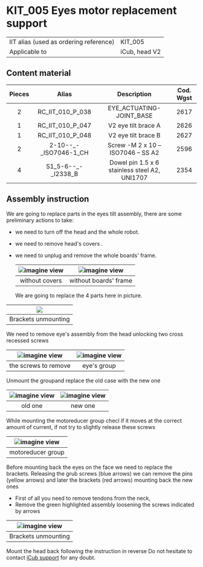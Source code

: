 # KIT_005 Eyes motor replacement support

|       |       	          |
|   :--- |    :-----------           |
|    IIT alias (used as ordering reference)| KIT_005  |
|    Applicable to|iCub, head V2| 


## Content material

|  Pieces |     Alias           |          Description                        |  Cod. Wgst |
|   :---: |    :---:            |     :---:                                   |   :---:   |
|    2   | RC_IIT_010_P_038 | EYE_ACTUATING-JOINT_BASE | 2617 |
|     1   | RC_IIT_010_P_047 | V2 eye tilt brace A | 2626 |
|     1   |  RC_IIT_010_P_048  | V2 eye tilt brace B | 2627 |
|    2   |  2-10--_-_ISO7046-1_CH  | Screw -M 2 x 10  –  ISO7046 – SS A2 | 2596 |
|     4   | S1_5-6--_-_I2338_B | Dowel pin 1.5 x 6 stainless steel A2, UNI1707 |   2354    |

## Assembly instruction

We are going to replace parts in the eyes tilt assembly, there are some preliminary actions to take:

* we need to turn off the head and the whole robot.

* we need to remove head's covers .

* we need to unplug and remove the whole boards' frame.


    | <center> ![imagine view](img/no_cover.JPG) </center> | <center> ![imagine view](img/no_frame.JPG) </center> |
    | :--------------------------------------------------: | :--------------------------------------------------: |
    |                    without covers                    |                without boards' frame                 |

  



    We are going to replace the 4 parts here in picture.
    
| <center> ![](img/4thng.JPG) </center> |
| :-----------------------------------------------------------: |
|  Brackets unmounting |
    
    
  We need to remove eye's assembly from the head unlocking two cross recessed screws

| <center> ![imagine view](img/remove.JPG) </center> | <center> ![imagine view](img/eye_group.JPG) </center> |
| :--------------------------------------------------: | :--------------------------------------------------: |
|                    the screws to remove                   |                eye's group                 |

Unmount the groupand replace the old case with the new one

| <center> ![imagine view](img/OLD.JPG) </center> | <center> ![imagine view](img/new.JPG) </center> |
| :--------------------------------------------------: | :--------------------------------------------------: |
|                    old one                   |                new one                 |


While mounting the motoreducer group checl if it moves at the correct amount of current, if not try to slightly release these screws

 | <center> ![imagine view](img/screws.JPG) </center> |
 | :-----------------------------------------------------------: |
 |  motoreducer group |

Before mounting back the eyes on the face we need to replace the brackets.
Releasing the grub screws (blue arrows) we can remove the pins (yellow arrows) and later the brackets (red arrows) mounting back the new ones
- First of all you need to remove tendons from the neck, 
- Remove the green highlighted assembly loosening the screws indicated by arrows

| <center>  ![imagine view](img/brackets.JPG) </center> |
| :-----------------------------------------------------------: |
|  Brackets unmounting |

Mount the head back following the instruction in reverse
Do not hesitate to contact [iCub support](https://github.com/robotology/icub-tech-support) for any doubt.
